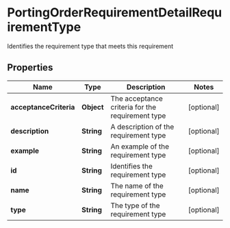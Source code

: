 

# PortingOrderRequirementDetailRequirementType

Identifies the requirement type that meets this requirement

## Properties

| Name | Type | Description | Notes |
|------------ | ------------- | ------------- | -------------|
|**acceptanceCriteria** | **Object** | The acceptance criteria for the requirement type |  [optional] |
|**description** | **String** | A description of the requirement type |  [optional] |
|**example** | **String** | An example of the requirement type |  [optional] |
|**id** | **String** | Identifies the requirement type |  [optional] |
|**name** | **String** | The name of the requirement type |  [optional] |
|**type** | **String** | The type of the requirement type |  [optional] |



